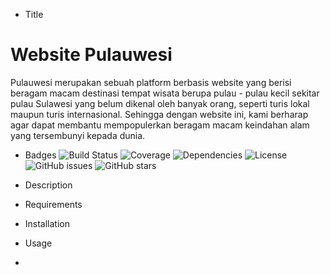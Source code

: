 - Title
# Website Pulauwesi
Pulauwesi merupakan sebuah platform berbasis website yang berisi beragam macam destinasi tempat wisata berupa pulau - pulau kecil sekitar pulau Sulawesi yang belum dikenal oleh banyak orang, 
seperti turis lokal maupun turis internasional. Sehingga dengan website ini, kami berharap agar dapat membantu mempopulerkan beragam macam keindahan alam yang tersembunyi kepada dunia.

- Badges
![Build Status](https://img.shields.io/badge/build-passing-brightgreen)
![Coverage](https://img.shields.io/badge/coverage-85%25-brightgreen)
![Dependencies](https://img.shields.io/badge/dependencies-up%20to%20date-brightgreen)
![License](https://img.shields.io/badge/license-MIT-brightgreen)
![GitHub issues](https://img.shields.io/github/issues/javspro/ALP-Project)
![GitHub stars](https://img.shields.io/github/stars/javspro/ALP-Project)


- Description
- Requirements
- Installation
- Usage
- 
